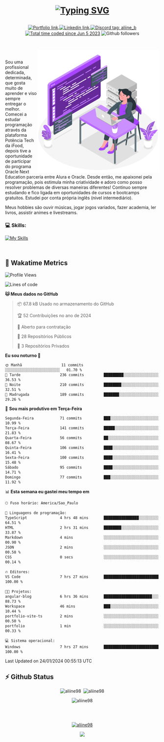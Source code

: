 # <p align = "center"><a href="https://git.io/typing-svg"><img src="https://readme-typing-svg.demolab.com?font=Nova+Mono&size=28&duration=4000&pause=1000&color=980DE6&vCenter=true&random=false&width=480&lines=%E2%9C%A8Ol%C3%A1%2C+sou+Aline+Bevilacqua;%E2%9C%A8Desenvolvedora+Web+Frontend!" alt="Typing SVG" /></a></p>

<p align = "center">
    <a href="https://aliine98.github.io" target="_blank">
        <img alt="Portfolio link" align="center" src = "https://img.shields.io/badge/portfolio-8A2BE2?style=for-the-badge">
    </a>
    <a href="https://www.linkedin.com/in/aline-bevilacqua/" target="_blank">
        <img alt="Linkedin link" align="center" src = "https://img.shields.io/badge/LinkedIn-0077B5?style=for-the-badge&logo=linkedin&logoColor=white">
    </a>
    <a href="https://discord.com/" target="_blank">
        <img alt="Discord tag: aliine_b" align="center" src="https://img.shields.io/badge/-aliine__b-5865f2?style=flat-square&logo=Discord&logoColor=FFF" height="28">
    </a>
    <a href="https://wakatime.com/@aliine"><img src="https://wakatime.com/badge/user/d705bdc6-1244-4026-9380-8de8c1599f8d.svg?style=for-the-badge" alt="Total time coded since Jun 5 2023" align="center"/></a>
    <img alt="Github followers" align="center" src="https://img.shields.io/github/followers/Aliine98?style=for-the-badge&color=bf0f47&logo=github&logoColor=white">
</p><br>

<a href="https://storyset.com/"><img src="./assets/coding-amico.svg" width="400" align="right"></a>

<div align="left">
<br>

Sou uma profissional dedicada, determinada, que gosta muito de aprender e viso sempre entregar o melhor. Comecei a estudar programação através da plataforma Potência Tech da iFood, depois tive a oportunidade de participar do programa Oracle Next Education parceria entre Alura e Oracle. Desde então, me apaixonei pela programação, pois estimula minha criatividade e adoro como posso resolver problemas de diversas maneiras diferentes! Continuo sempre estudando e fico ligada em oportunidades de cursos e bootcamps gratuitos.
Estudei por conta própria inglês (nível intermediário).

Meus hobbies são ouvir músicas, jogar jogos variados, fazer academia, ler livros, assistir animes e livestreams.

### 💻 Skills:
[![My Skills](https://skillicons.dev/icons?i=html,css,js,bootstrap,tailwind,ts,mysql,angular,react,java)](https://skillicons.dev)
</div>
<br>

## 🚀 Wakatime Metrics

<!--START_SECTION:waka-->
![Profile Views](http://img.shields.io/badge/Visualizac%C3%B5es%20do%20perfil-6-blue)

![Lines of code](https://img.shields.io/badge/Desde%20o%20Hello%20World%20eu%20escrevi-123.0%20thousand%20linhas%20de%20c%C3%B3digo-blue)

**🐱 Meus dados no GitHub** 

> 📦 67.8 kB Usado no armazenamento do GitHub 
 > 
> 🏆 52 Contribuições no ano de 2024
 > 
> 💼 Aberto para contratação
 > 
> 📜 28 Repositórios Públicos 
 > 
> 🔑 3 Repositórios Privados 
 > 
**Eu sou noturno 🦉** 

```text
🌞 Manhã                  11 commits          ░░░░░░░░░░░░░░░░░░░░░░░░░   01.70 % 
🌆 Tarde                  236 commits         █████████░░░░░░░░░░░░░░░░   36.53 % 
🌃 Noite                  210 commits         ████████░░░░░░░░░░░░░░░░░   32.51 % 
🌙 Madrugada              189 commits         ███████░░░░░░░░░░░░░░░░░░   29.26 % 
```
📅 **Sou mais produtivo em Terça-Feira** 

```text
Segunda-Feira            71 commits          ███░░░░░░░░░░░░░░░░░░░░░░   10.99 % 
Terça-Feira              141 commits         █████░░░░░░░░░░░░░░░░░░░░   21.83 % 
Quarta-Feira             56 commits          ██░░░░░░░░░░░░░░░░░░░░░░░   08.67 % 
Quinta-Feira             106 commits         ████░░░░░░░░░░░░░░░░░░░░░   16.41 % 
Sexta-Feira              100 commits         ████░░░░░░░░░░░░░░░░░░░░░   15.48 % 
Sábado                   95 commits          ████░░░░░░░░░░░░░░░░░░░░░   14.71 % 
Domingo                  77 commits          ███░░░░░░░░░░░░░░░░░░░░░░   11.92 % 
```


📊 **Esta semana eu gastei meu tempo em** 

```text
🕑︎ Fuso horário: America/Sao_Paulo

💬 Linguagens de programação: 
TypeScript               4 hrs 48 mins       ████████████████░░░░░░░░░   64.51 % 
HTML                     2 hrs 31 mins       ████████░░░░░░░░░░░░░░░░░   33.87 % 
Markdown                 4 mins              ░░░░░░░░░░░░░░░░░░░░░░░░░   00.90 % 
JSON                     2 mins              ░░░░░░░░░░░░░░░░░░░░░░░░░   00.58 % 
CSS                      0 secs              ░░░░░░░░░░░░░░░░░░░░░░░░░   00.14 % 

🔥 Editores: 
VS Code                  7 hrs 27 mins       █████████████████████████   100.00 % 

🐱‍💻 Projetos: 
angular-blog             6 hrs 36 mins       ██████████████████████░░░   88.73 % 
Workspace                46 mins             ███░░░░░░░░░░░░░░░░░░░░░░   10.44 % 
portfolio-vite-ts        2 mins              ░░░░░░░░░░░░░░░░░░░░░░░░░   00.50 % 
portfolio                1 min               ░░░░░░░░░░░░░░░░░░░░░░░░░   00.33 % 

💻 Sistema operacional: 
Windows                  7 hrs 27 mins       █████████████████████████   100.00 % 
```


 Last Updated on 24/01/2024 00:55:13 UTC
<!--END_SECTION:waka-->
 
## ⚡ Github Status

<p align="center"><img src="https://my-github-readme-stats-aliine98.vercel.app/api?username=aliine98&show_icons=true&locale=en&theme=radical" alt="aliine98" />&nbsp;&nbsp;<img src="https://my-github-readme-stats-aliine98.vercel.app/api/top-langs?username=aliine98&show_icons=true&locale=en&layout=compact&theme=radical&exclude_repo=my-github-readme-stats,github-readme-streak-stats,ajax-com-js-puro" alt="aliine98" /></p>

<p align="center"><img src="https://github-readme-streak-stats-ochre.vercel.app?user=aliine98&theme=radical" alt="aliine98" /></p>

<br><br>
<p align="center"> <a href="https://github.com/ryo-ma/github-profile-trophy" target="_blank"><img src="https://github-profile-trophy.vercel.app/?username=aliine98&theme=radical&column=4" alt="aliine98" /></a> </p>

<p align="center"><img src="https://media4.giphy.com/media/C1bBFL2dMQxA4/giphy.gif?cid=ecf05e47z7xqxd7gboyuplq95r7v869x9bi8msk1upllpme2&ep=v1_gifs_search&rid=giphy.gif&ct=g" width="700"></p>
